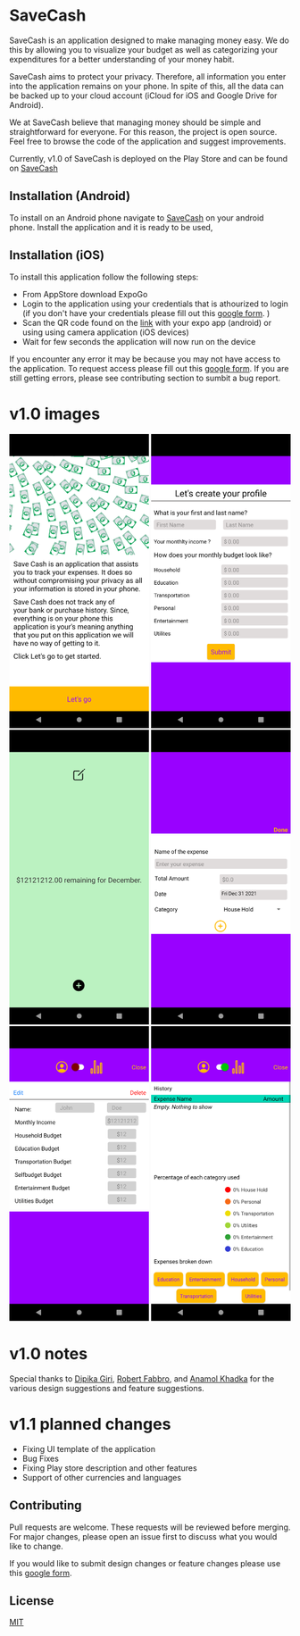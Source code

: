 # SaveCash

SaveCash is an application designed to make managing money easy. We do this by allowing you to visualize your budget as well as categorizing your expenditures for a better understanding of your money habit. 

SaveCash aims to protect your privacy. Therefore, all information you enter into the application remains on your phone. In spite of this, all the data can be backed up to your cloud account (iCloud for iOS and Google Drive for Android).

We at SaveCash believe that managing money should be simple and straightforward for everyone. For this reason, the project is open source. Feel free to browse the code of the application and suggest improvements. 

Currently, v1.0 of SaveCash is deployed on the Play Store and can be found on [SaveCash](https://play.google.com/store/apps/details?id=com.savecash.SaveCash&hl=en&gl=US)

## Installation (Android)
To install on an Android phone navigate to [SaveCash](https://play.google.com/store/apps/details?id=com.savecash.SaveCash&hl=en&gl=US) on your android phone. Install the application and it is ready to be used, 

## Installation (iOS)

To install this application follow the following steps: 
- From AppStore download ExpoGo
- Login to the application using your credentials that is athourized to login (if you don't have your credentials please fill out this [google form](https://forms.gle/DU1xbrtGhcWDuNQ5A). )
- Scan the QR code found on the [link](https://expo.dev/@funnybacon/SaveCash) with your expo app (android) or using using camera application (iOS devices)
- Wait for few seconds the application will now run on the device

If you encounter any error it may be because you may not have access to the application. To request access please fill out this [google form](https://forms.gle/DU1xbrtGhcWDuNQ5A). If you are still getting errors, please see contributing section to sumbit a bug report. 

# v1.0 images 
<p float="left">
  <img src="https://raw.githubusercontent.com/karundawadi/SaveCash/main/Screenshots/Phone/landing_page.png" width="250" height="auto"/>
  <img src="https://raw.githubusercontent.com/karundawadi/SaveCash/main/Screenshots/Phone/create_profile.png" width="250" height="auto"/>
  <img src="https://raw.githubusercontent.com/karundawadi/SaveCash/main/Screenshots/Phone/home_page.png" width="250" height="auto"/>
  <img src="https://raw.githubusercontent.com/karundawadi/SaveCash/main/Screenshots/Phone/add_expenses.png" width="250" height="auto"/>
  <img src="https://raw.githubusercontent.com/karundawadi/SaveCash/main/Screenshots/Phone/edit_profile.png" width="250" height="auto"/>
  <img src="https://raw.githubusercontent.com/karundawadi/SaveCash/main/Screenshots/Phone/finances.png" width="250" height="auto"/>
</p>

# v1.0 notes 
Special thanks to [Dipika Giri](https://www.linkedin.com/in/dipika-giri-b5032b213/), [Robert Fabbro](https://www.linkedin.com/in/robert-fabbro/), and [Anamol Khadka](https://www.linkedin.com/in/anamolkhadka/) for the various design suggestions and feature suggestions. 

# v1.1 planned changes
- Fixing UI template of the application 
- Bug Fixes 
- Fixing Play store description and other features 
- Support of other currencies and languages

## Contributing
Pull requests are welcome. These requests will be reviewed before merging. For major changes, please open an issue first to discuss what you would like to change.

If you would like to submit design changes or feature changes please use this [google form](https://forms.gle/kRkCRP1VKtmUSYMAA).

## License
[MIT](https://choosealicense.com/licenses/mit/)
